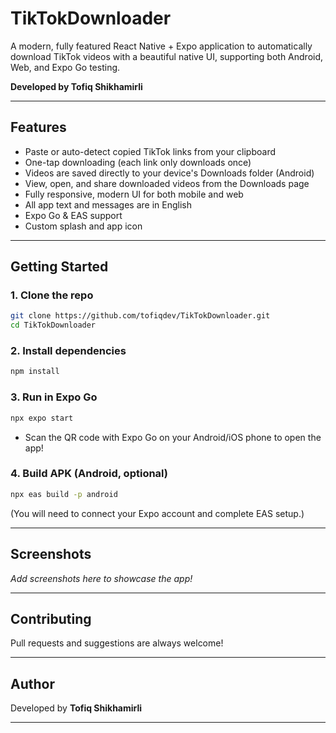 # TikTokDownloader

A modern, fully featured React Native + Expo application to automatically download TikTok videos with a beautiful native UI, supporting both Android, Web, and Expo Go testing.

**Developed by Tofiq Shikhamirli**

---

## Features

- Paste or auto-detect copied TikTok links from your clipboard
- One-tap downloading (each link only downloads once)
- Videos are saved directly to your device's Downloads folder (Android)
- View, open, and share downloaded videos from the Downloads page
- Fully responsive, modern UI for both mobile and web
- All app text and messages are in English
- Expo Go & EAS support
- Custom splash and app icon

---

## Getting Started

### 1. Clone the repo

```bash
git clone https://github.com/tofiqdev/TikTokDownloader.git
cd TikTokDownloader
```

### 2. Install dependencies

```bash
npm install
```

### 3. Run in Expo Go

```bash
npx expo start
```
- Scan the QR code with Expo Go on your Android/iOS phone to open the app!

### 4. Build APK (Android, optional)

```bash
npx eas build -p android
```
(You will need to connect your Expo account and complete EAS setup.)

---

## Screenshots

_Add screenshots here to showcase the app!_

---

## Contributing

Pull requests and suggestions are always welcome!

---

## Author

Developed by **Tofiq Shikhamirli**

---